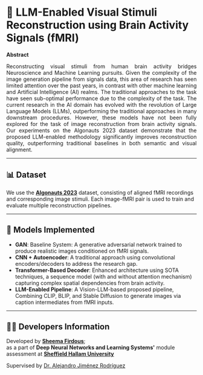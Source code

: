 # 🧠 LLM-Enabled Visual Stimuli Reconstruction using Brain Activity Signals (fMRI)

**Abstract**  
<p align="justify">Reconstructing visual stimuli from human brain activity bridges Neuroscience and Machine Learning pursuits. Given the complexity of the image generation pipeline from signals data, this area of research has seen limited attention over the past years, in contrast with other machine learning and Artificial Intelligence (AI) realms. The traditional approaches to the task have seen sub-optimal performance due to the complexity of the task. The current research in the AI domain has evolved with the revolution of Large Language Models (LLMs), outperforming the traditional approaches in many downstream procedures. However, these models have not been fully explored for the task of image reconstruction from brain activity signals. Our experiments on the Algonauts 2023 dataset demonstrate that the proposed LLM-enabled methodology significantly improves reconstruction quality, outperforming traditional baselines in both semantic and visual alignment.
</p>

---

## 📊 Dataset

We use the **[Algonauts 2023](http://algonauts.csail.mit.edu/challenge.html)** dataset, consisting of aligned fMRI recordings and corresponding image stimuli. Each image-fMRI pair is used to train and evaluate multiple reconstruction pipelines.

---

## 🧠 Models Implemented

- **GAN**: Baseline System: A generative adversarial network trained to produce realistic images conditioned on fMRI signals.
- **CNN + Autoencoder**: A traditional approach using convolutional encoders/decoders to address the research gap.
- **Transformer-Based Decoder**: Enhanced architecture using SOTA techniques, a sequence model (with and without attention mechanism) capturing complex spatial dependencies from brain activity.
- **LLM-Enabled Pipeline**: A Vision-LLM-based proposed pipeline, Combining CLIP, BLIP, and Stable Diffusion to generate images via caption intermediates from fMRI inputs.

---
## 👩‍💻 Developers Information

Developed by **[Sheema Firdous](https://www.linkedin.com/in/sheema-firdous-67b9b8181/)**;  
as a part of **Deep Neural Networks and Learning Systems'** module assessment  at **[Sheffield Hallam University](https://www.shu.ac.uk/)**

Supervised by [Dr. Alejandro Jiménez Rodríguez](https://www.linkedin.com/in/aljiro/)
